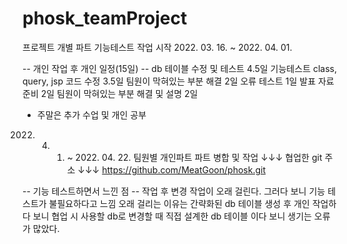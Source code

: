 # phosk_teamProject
 프로젝트 개별 파트 기능테스트 작업 시작 2022. 03. 16. ~ 2022. 04. 01.


-- 개인 작업 후 개인 일정(15일) --
  db 테이블 수정 및 테스트 4.5일
  기능테스트 class, query, jsp 코드 수정 3.5일
  팀원이 막혀있는 부분 해결 2일
  오류 테스트 1일
  발표 자료준비 2일
  팀원이 막혀있는 부분 해결 및 설명 2일
  * 주말은 추가 수업 및 개인 공부


2022. 04. 01. ~ 2022. 04. 22. 팀원별 개인파트 파트 병합 및 작업
↓↓↓ 협업한 git 주소 ↓↓↓
https://github.com/MeatGoon/phosk.git


-- 기능 테스트하면서 느낀 점 --
작업 후 변경 작업이 오래 걸린다. 그러다 보니 기능 테스트가 불필요하다고 느낌
오래 걸리는 이유는 간략화된 db 테이블 생성 후 개인 작업하다 보니
협업 시 사용할 db로 변경할 때 직접 설계한 db 테이블 이다 보니 생기는 오류가 많았다.
